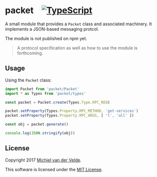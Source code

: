# packet &nbsp;&nbsp; [![TypeScript](https://badges.frapsoft.com/typescript/code/typescript.svg?v=101)](https://github.com/ellerbrock/typescript-badges/)

A small module that provides a `Packet` class and associated machinery. It implements
a JSON-based messaging protcol.

The module is not published on npm yet.

> A protocol specification as well as how to use the module is forthcoming.

## Usage

Using the `Packet` class:

```ts
import Packet from 'packet/Packet'
import * as Types from 'packet/types'

const packet = Packet.create(Types.Type.RPC_REQ)

packet.setProperty(Types.Property.RPC_METHOD, 'get-services')
packet.setProperty(Types.Property.RPC_ARGS, [ 'l', 'all' ])

const obj = packet.generate()

console.log(JSON.stringify(obj))
```

## License

Copyright 2017 [Michiel van der Velde](http://www.michielvdvelde.nl).

This software is licensed under the [MIT License](LICENSE).
